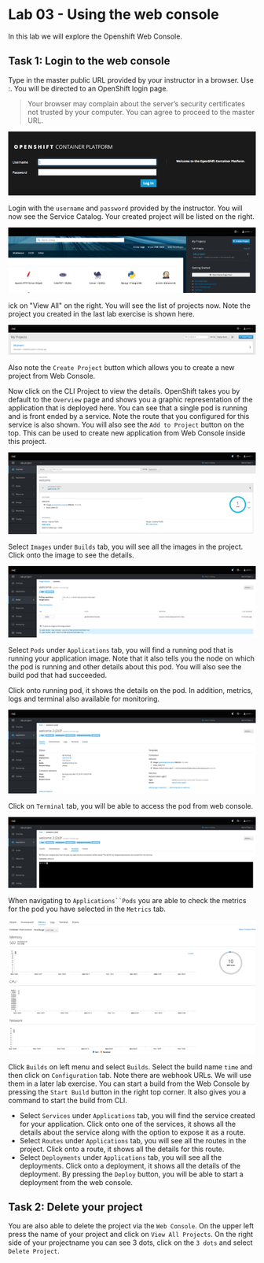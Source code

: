 # Lab 03 - Using the web console

In this lab we will explore the Openshift Web Console.

## Task 1: Login to the web console

Type in the master public URL provided by your instructor in a browser. Use
<master public URL>:<port>. You will be directed to an OpenShift login page.

> Your browser may complain about the server’s security certificates not trusted by your computer. You can agree to proceed to the master URL.

![login](../images/login.png "Login")

Login with the `username` and `password` provided by the instructor. You will now see the Service Catalog. Your created project will be listed on the right.

![service_catalog](../images/service_catalog.png "service_catalog")

ick on "View All" on the right. You will see the list of projects now.
Note the project you created in the last lab exercise is shown here.

![projects_list](../images/projects_list.png "projects_list")

Also note the `Create Project` button which allows you to create a new
project from Web Console.

Now click on the CLI Project to view the details. OpenShift takes you by
default to the `Overview` page and shows you a graphic representation of
the application that is deployed here. You can see that a single pod is
running and is front ended by a service. Note the route that you
configured for this service is also shown. You will also see the `Add to
Project` button on the top. This can be used to create new application
from Web Console inside this project.

![project_details](../images/project_details.png "project_details")

Select `Images` under `Builds` tab, you will see all the images in the project. Click onto the image to see the details.

![image_details](../images/image_details.png "image_details")

Select `Pods` under `Applications` tab, you will find a running pod that
is running your application image. Note that it also tells you the node
on which the pod is running and other details about this pod. You will
also see the build pod that had succeeded.

Click onto running pod, it shows the details on the pod. In addition,
metrics, logs and terminal also available for monitoring.

![project_pod_details](../images/project_pod_details.png "project_pod_details")

Click on `Terminal` tab, you will be able to access the pod from web
console.

![terminal_view](../images/terminal_view.png "terminal_view")

When navigating to `Applications``Pods` you are able to check the metrics for the
pod you have selected in the `Metrics` tab.

![pod_metrics](../images/pod_metrics.png "pod_metrics")

Click `Builds` on left menu and select `Builds`. Select the build name
`time` and then click on `Configuration` tab. Note there are webhook
URLs. We will use them in a later lab exercise. You can start a build
from the Web Console by pressing the `Start Build` button in the right
top corner. It also gives you a command to start the build from CLI.

* Select `Services` under `Applications` tab, you will find the service
created for your application. Click onto one of the services, it shows
all the details about the service along with the option to expose it as
a route.
* Select `Routes` under `Applications` tab, you will see all the routes
in the project. Click onto a route, it shows all the details for this
route.
* Select `Deployments` under `Applications` tab, you will see all the
deployments. Click onto a deployment, it shows all the details of the
deployment. By pressing the `Deploy` button, you will be able to start a
deployment from the web console.

## Task 2: Delete your project

You are also able to delete the project via the `Web Console`. On the upper left
press the name of your project and click on `View All Projects`. On the right
side of your projectname you can see 3 dots, click on the `3 dots` and select
`Delete Project`.
